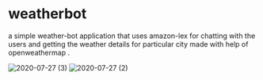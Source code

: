 # weatherbot

a simple weather-bot application that uses amazon-lex for chatting with the users and getting the weather details for particular city made with help of openweathermap .

![2020-07-27 (3)](https://user-images.githubusercontent.com/48589838/88548357-a0a4ee00-d03c-11ea-9ed4-1c917324b8e1.png)
![2020-07-27 (2)](https://user-images.githubusercontent.com/48589838/88548363-a13d8480-d03c-11ea-8886-4b0db2f2bca2.png)

